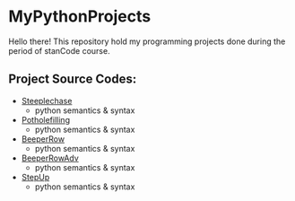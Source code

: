 # MyPythonProjects
Hello there!
This repository hold my programming projects done during the period of stanCode course.
## Project Source Codes:
* [Steeplechase](https://github.com/RRRRRRRRRRRRRobin/MyPythonProjects/blob/main/%E7%AC%AC%E4%B8%80%E5%91%A8/Steeplechase.py)
  * python semantics & syntax
* [Potholefilling](https://github.com/RRRRRRRRRRRRRobin/MyPythonProjects/blob/main/%E7%AC%AC%E4%B8%80%E5%91%A8/PotholeFilling.py)
  * python semantics & syntax
* [BeeperRow](https://github.com/RRRRRRRRRRRRRobin/MyPythonProjects/blob/main/%E7%AC%AC%E4%B8%80%E5%91%A8/BeeperRow.py)
  * python semantics & syntax
* [BeeperRowAdv](https://github.com/RRRRRRRRRRRRRobin/MyPythonProjects/blob/main/%E7%AC%AC%E4%B8%80%E5%91%A8/BeeperRowAdv.py)
  * python semantics & syntax
* [StepUp](https://github.com/RRRRRRRRRRRRRobin/MyPythonProjects/blob/main/%E7%AC%AC%E4%B8%80%E5%91%A8/StepUp.py)
  * python semantics & syntax
